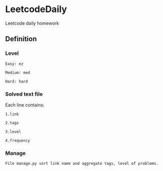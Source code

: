 # LeetcodeDaily
Leetcode daily homework 
## Definition
### Level
    Easy: ez

    Medium: med

    Hard: hard
### Solved text file
Each line contains:

    1.link

    2.tags

    3.level

    4.frequency
### Manage
    File manage.py sort link name and aggregate tags, level of problems.
